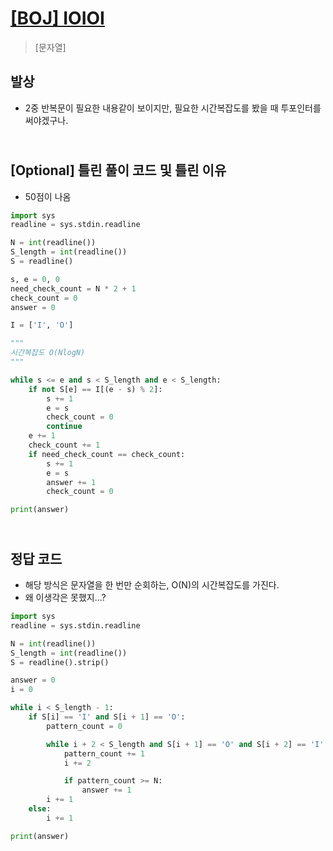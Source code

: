 # [[BOJ] IOIOI](https://www.acmicpc.net/problem/5525)

> [문자열]

## 발상

- 2중 반복문이 필요한 내용같이 보이지만, 필요한 시간복잡도를 봤을 때 투포인터를 써야겠구나.

## <br>[Optional] 틀린 풀이 코드 및 틀린 이유

- 50점이 나옴

```python
import sys
readline = sys.stdin.readline

N = int(readline())
S_length = int(readline())
S = readline()

s, e = 0, 0
need_check_count = N * 2 + 1
check_count = 0
answer = 0

I = ['I', 'O']

"""
시간복잡도 O(NlogN)
"""

while s <= e and s < S_length and e < S_length:
    if not S[e] == I[(e - s) % 2]:
        s += 1
        e = s
        check_count = 0
        continue
    e += 1
    check_count += 1
    if need_check_count == check_count:
        s += 1
        e = s
        answer += 1
        check_count = 0

print(answer)
```

## <br>정답 코드

- 해당 방식은 문자열을 한 번만 순회하는, O(N)의 시간복잡도를 가진다.
- 왜 이생각은 못했지...?

```python
import sys
readline = sys.stdin.readline

N = int(readline())
S_length = int(readline())
S = readline().strip()

answer = 0
i = 0

while i < S_length - 1:
    if S[i] == 'I' and S[i + 1] == 'O':
        pattern_count = 0

        while i + 2 < S_length and S[i + 1] == 'O' and S[i + 2] == 'I':
            pattern_count += 1
            i += 2

            if pattern_count >= N:
                answer += 1
        i += 1
    else:
        i += 1

print(answer)
```
